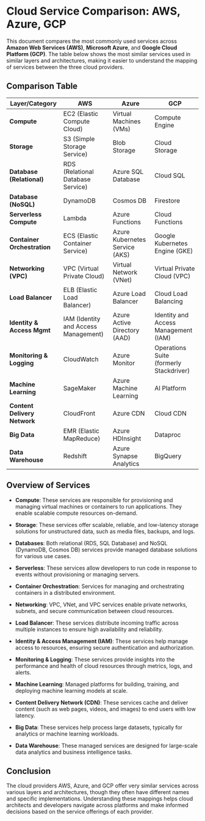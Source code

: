 # Cloud Service Comparison: AWS, Azure, GCP

This document compares the most commonly used services across **Amazon Web Services (AWS)**, **Microsoft Azure**, and **Google Cloud Platform (GCP)**. The table below shows the most similar services used in similar layers and architectures, making it easier to understand the mapping of services between the three cloud providers.

## Comparison Table

| **Layer/Category**          | **AWS**                                    | **Azure**                                | **GCP**                                  |
|-----------------------------|--------------------------------------------|------------------------------------------|------------------------------------------|
| **Compute**                 | EC2 (Elastic Compute Cloud)                | Virtual Machines (VMs)                   | Compute Engine                          |
| **Storage**                 | S3 (Simple Storage Service)                | Blob Storage                            | Cloud Storage                           |
| **Database (Relational)**   | RDS (Relational Database Service)          | Azure SQL Database                       | Cloud SQL                               |
| **Database (NoSQL)**        | DynamoDB                                   | Cosmos DB                               | Firestore                               |
| **Serverless Compute**      | Lambda                                     | Azure Functions                         | Cloud Functions                         |
| **Container Orchestration** | ECS (Elastic Container Service)            | Azure Kubernetes Service (AKS)           | Google Kubernetes Engine (GKE)           |
| **Networking (VPC)**        | VPC (Virtual Private Cloud)                | Virtual Network (VNet)                   | Virtual Private Cloud (VPC)             |
| **Load Balancer**           | ELB (Elastic Load Balancer)                | Azure Load Balancer                      | Cloud Load Balancing                     |
| **Identity & Access Mgmt**  | IAM (Identity and Access Management)       | Azure Active Directory (AAD)             | Identity and Access Management (IAM)     |
| **Monitoring & Logging**    | CloudWatch                                 | Azure Monitor                            | Operations Suite (formerly Stackdriver)  |
| **Machine Learning**        | SageMaker                                  | Azure Machine Learning                   | AI Platform                              |
| **Content Delivery Network**| CloudFront                                 | Azure CDN                                | Cloud CDN                                |
| **Big Data**                | EMR (Elastic MapReduce)                    | Azure HDInsight                          | Dataproc                                 |
| **Data Warehouse**          | Redshift                                  | Azure Synapse Analytics                  | BigQuery                                 |

## Overview of Services

- **Compute**: These services are responsible for provisioning and managing virtual machines or containers to run applications. They enable scalable compute resources on-demand.
  
- **Storage**: These services offer scalable, reliable, and low-latency storage solutions for unstructured data, such as media files, backups, and logs.
  
- **Databases**: Both relational (RDS, SQL Database) and NoSQL (DynamoDB, Cosmos DB) services provide managed database solutions for various use cases.

- **Serverless**: These services allow developers to run code in response to events without provisioning or managing servers.

- **Container Orchestration**: Services for managing and orchestrating containers in a distributed environment.

- **Networking**: VPC, VNet, and VPC services enable private networks, subnets, and secure communication between cloud resources.

- **Load Balancer**: These services distribute incoming traffic across multiple instances to ensure high availability and reliability.

- **Identity & Access Management (IAM)**: These services help manage access to resources, ensuring secure authentication and authorization.

- **Monitoring & Logging**: These services provide insights into the performance and health of cloud resources through metrics, logs, and alerts.

- **Machine Learning**: Managed platforms for building, training, and deploying machine learning models at scale.

- **Content Delivery Network (CDN)**: These services cache and deliver content (such as web pages, videos, and images) to end users with low latency.

- **Big Data**: These services help process large datasets, typically for analytics or machine learning workloads.

- **Data Warehouse**: These managed services are designed for large-scale data analytics and business intelligence tasks.

## Conclusion

The cloud providers AWS, Azure, and GCP offer very similar services across various layers and architectures, though they often have different names and specific implementations. Understanding these mappings helps cloud architects and developers navigate across platforms and make informed decisions based on the service offerings of each provider.
